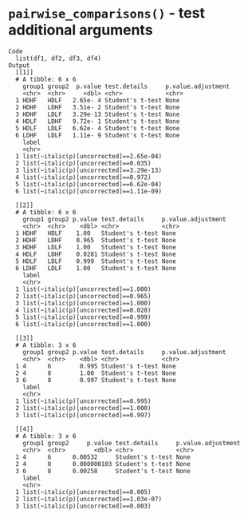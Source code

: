 # `pairwise_comparisons()` - test additional arguments

    Code
      list(df1, df2, df3, df4)
    Output
      [[1]]
      # A tibble: 6 x 6
        group1 group2  p.value test.details     p.value.adjustment
        <chr>  <chr>     <dbl> <chr>            <chr>             
      1 HDHF   HDLF   2.65e- 4 Student's t-test None              
      2 HDHF   LDHF   3.51e- 2 Student's t-test None              
      3 HDHF   LDLF   3.29e-13 Student's t-test None              
      4 HDLF   LDHF   9.72e- 1 Student's t-test None              
      5 HDLF   LDLF   6.62e- 4 Student's t-test None              
      6 LDHF   LDLF   1.11e- 9 Student's t-test None              
        label                                  
        <chr>                                  
      1 list(~italic(p)[uncorrected]==2.65e-04)
      2 list(~italic(p)[uncorrected]==0.035)   
      3 list(~italic(p)[uncorrected]==3.29e-13)
      4 list(~italic(p)[uncorrected]==0.972)   
      5 list(~italic(p)[uncorrected]==6.62e-04)
      6 list(~italic(p)[uncorrected]==1.11e-09)
      
      [[2]]
      # A tibble: 6 x 6
        group1 group2 p.value test.details     p.value.adjustment
        <chr>  <chr>    <dbl> <chr>            <chr>             
      1 HDHF   HDLF    1.00   Student's t-test None              
      2 HDHF   LDHF    0.965  Student's t-test None              
      3 HDHF   LDLF    1.00   Student's t-test None              
      4 HDLF   LDHF    0.0281 Student's t-test None              
      5 HDLF   LDLF    0.999  Student's t-test None              
      6 LDHF   LDLF    1.00   Student's t-test None              
        label                               
        <chr>                               
      1 list(~italic(p)[uncorrected]==1.000)
      2 list(~italic(p)[uncorrected]==0.965)
      3 list(~italic(p)[uncorrected]==1.000)
      4 list(~italic(p)[uncorrected]==0.028)
      5 list(~italic(p)[uncorrected]==0.999)
      6 list(~italic(p)[uncorrected]==1.000)
      
      [[3]]
      # A tibble: 3 x 6
        group1 group2 p.value test.details     p.value.adjustment
        <chr>  <chr>    <dbl> <chr>            <chr>             
      1 4      6        0.995 Student's t-test None              
      2 4      8        1.00  Student's t-test None              
      3 6      8        0.997 Student's t-test None              
        label                               
        <chr>                               
      1 list(~italic(p)[uncorrected]==0.995)
      2 list(~italic(p)[uncorrected]==1.000)
      3 list(~italic(p)[uncorrected]==0.997)
      
      [[4]]
      # A tibble: 3 x 6
        group1 group2     p.value test.details     p.value.adjustment
        <chr>  <chr>        <dbl> <chr>            <chr>             
      1 4      6      0.00532     Student's t-test None              
      2 4      8      0.000000103 Student's t-test None              
      3 6      8      0.00258     Student's t-test None              
        label                                  
        <chr>                                  
      1 list(~italic(p)[uncorrected]==0.005)   
      2 list(~italic(p)[uncorrected]==1.03e-07)
      3 list(~italic(p)[uncorrected]==0.003)   
      

